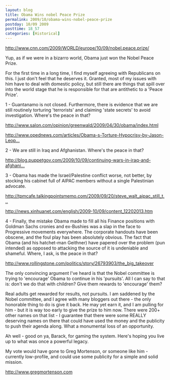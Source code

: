 ```yaml
---
layout: blog
title: Obama Wins nobel Peace Prize
permalink: 2009/10/obama-wins-nobel-peace-prize
postday: 10/09 2009
posttime: 18_57
categories: [Historical]
---
```


<p><a href="http://www.cnn.com/2009/WORLD/europe/10/09/nobel.peace.prize/" title="http://www.cnn.com/2009/WORLD/europe/10/09/nobel.peace.prize/">http://www.cnn.com/2009/WORLD/europe/10/09/nobel.peace.prize/</a></p>
<p>Yup, as if we were in a bizarro world, Obama just won the Nobel Peace Prize.</p>
<p>For the first time in a long time, I find myself agreeing with Republicans on this. I just don't feel that he deserves it. Granted, most of my issues with him have to deal with domestic policy, but still there are things that spill over into the world stage that he is responsible for that are antithetic to a 'Peace Prize'.</p>
<p>1 - Guantanamo is not closed. Furthermore, there is evidence that we are still routinely torturing 'terrorists' and claiming 'state secrets' to avoid investigation. Where's the peace in that?</p>
<p><a href="http://www.salon.com/opinion/greenwald/2009/04/30/obama/index.html" title="http://www.salon.com/opinion/greenwald/2009/04/30/obama/index.html">http://www.salon.com/opinion/greenwald/2009/04/30/obama/index.html</a></p>
<p><a href="http://www.opednews.com/articles/Obama-s-Torture-Hypocrisy-by-Jason-Leopold-090630-602.html" title="http://www.opednews.com/articles/Obama-s-Torture-Hypocrisy-by-Jason-Leopold-090630-602.html">http://www.opednews.com/articles/Obama-s-Torture-Hypocrisy-by-Jason-Leop...</a></p>
<p>2 - We are still in Iraq and Afghanistan. Where's the peace in that?</p>
<p><a href="http://blog.puppetgov.com/2009/10/09/continuing-wars-in-iraq-and-afghanistan-obama-wins-nobel-peace-prize/" title="http://blog.puppetgov.com/2009/10/09/continuing-wars-in-iraq-and-afghanistan-obama-wins-nobel-peace-prize/">http://blog.puppetgov.com/2009/10/09/continuing-wars-in-iraq-and-afghani...</a></p>
<p>3 - Obama has made the Israel/Palestine conflict worse, not better, by stocking his cabinet full of AIPAC members without a single Palestinian advocate.</p>
<p><a href="http://tpmcafe.talkingpointsmemo.com/2009/09/20/steve_walt_aipac_still_thwarting_obama_on_middle_e/" title="http://tpmcafe.talkingpointsmemo.com/2009/09/20/steve_walt_aipac_still_thwarting_obama_on_middle_e/">http://tpmcafe.talkingpointsmemo.com/2009/09/20/steve_walt_aipac_still_t...</a></p>
<p><a href="http://news.xinhuanet.com/english/2009-10/09/content_12202013.htm" title="http://news.xinhuanet.com/english/2009-10/09/content_12202013.htm">http://news.xinhuanet.com/english/2009-10/09/content_12202013.htm</a></p>
<p>4 - Finally, the mistake Obama made to fill all his Finance positions with Goldman Sachs cronies and ex-Bushies was a slap in the face to Progressive movements everywhere. The corporate handouts have been obscene, and the foul play has been absolutely obvious. The fact that Obama (and his hatchet-man Geithner) have papered over the problem (pun intended) as opposed to attacking the source of it is undeniable and shameful. Where, I ask, is the peace in that?</p>
<p><a href="http://www.rollingstone.com/politics/story/26793903/the_big_takeover" title="http://www.rollingstone.com/politics/story/26793903/the_big_takeover">http://www.rollingstone.com/politics/story/26793903/the_big_takeover</a></p>
<p>The only convincing argument I've heard is that the Nobel committee is trying to 'encourage' Obama to continue in his 'pursuits'. All I can say to that is: don't we do that with children? Give them rewards to 'encourage' them?</p>
<p>Real adults get rewarded for results, not pursuits. I am saddened by the Nobel committee, and I agree with many bloggers out there - the only honorable thing to do is give it back. He may yet earn it, and I am pulling for him - but it is way too early to give the prize to him now. There were 200+ other names on that list - I guarantee that there were some REALLY deserving names on there that could have used the money and the publicity to push their agenda along. What a monumental loss of an opportunity.</p>
<p>Ah well - good on ya, Barack, for gaming the system. Here's hoping you live up to what was once a powerful legacy.</p>
<p>My vote would have gone to Greg Mortenson, or someone like him - currently low-profile, and could use some publicity for a simple and solid mission. </p>
<p><a href="http://www.gregmortenson.com" title="http://www.gregmortenson.com">http://www.gregmortenson.com</a></p>

